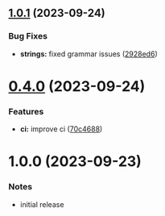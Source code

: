 ## [1.0.1](https://github.com/iOSonntag/obsidian-plugin-treefocus/compare/v1.0.0...v1.0.1) (2023-09-24)


### Bug Fixes

* **strings:** fixed grammar issues ([2928ed6](https://github.com/iOSonntag/obsidian-plugin-treefocus/commit/2928ed68ae2a06d545f5e20cce9a4048863cecff))

# [0.4.0](https://github.com/iOSonntag/obsidian-plugin-treefocus/compare/v0.3.4...v0.4.0) (2023-09-24)


### Features

* **ci:** improve ci ([70c4688](https://github.com/iOSonntag/obsidian-plugin-treefocus/commit/70c4688bbd18b9f6296739a8925eb93d39aee351))

# 1.0.0 (2023-09-23)

### Notes

* initial release
